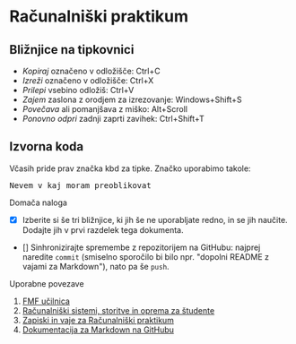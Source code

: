 <!-- glavni naslov -->
# Računalniški praktikum
<!-- To je komentar, ki bo na prikazanem Markdown-u skrit. 
     V tem besedilu so v komentarjih napisana navodila za reševanje. -->

<!-- 2. nivojski razdelek -->
## Bližnjice na tipkovnici

- *Kopiraj* označeno v odložišče: Ctrl+C
- *Izreži* označeno v odložišče: Ctrl+X
- *Prilepi* vsebino odložiš: Ctrl+V
- *Zajem* zaslona z orodjem za izrezovanje: Windows+Shift+S
- *Povečava* ali pomanjšava z miško: Alt+Scroll
- *Ponovno odpri* zadnji zaprti zavihek: Ctrl+Shift+T

<!-- 2. nivojski razdelek -->
## Izvorna koda

Včasih pride prav značka kbd za tipke. Značko uporabimo takole:

<!-- začetek bloka z izvorno kodo -->
<kbd>Nevem v kaj moram preoblikovat</kbd>
<!-- konec bloka z izvorno kodo -->

<!-- 2. nivojski razdelek -->
Domača naloga

<!-- Spodnji seznam bo pripravil seznam nalog. Na GitHubu bodo lepo vidna potrditvena polja, 
     VSCode pa bo prikazal samo oglate oklepaje. Ko nalogo opravite, si to lahko zabeležite tako,
     da spremenite [ ] v [x]. -->
- [x] Izberite si še tri bližnjice, ki jih še ne uporabljate redno, in se jih naučite. 
      Dodajte jih v prvi razdelek tega dokumenta.
- [] Sinhronizirajte spremembe z repozitorijem na GitHubu: najprej naredite `commit` (smiselno sporočilo bi bilo npr. "dopolni README z vajami za Markdown"), nato pa še `push`.

<!-- 2. nivojski razdelek -->
Uporabne povezave

1. [FMF učilnica](https://ucilnica.fmf.uni-lj.si/*)
2. [Računalniški sistemi, storitve in oprema za študente](https://ucilnica.fmf.uni-lj.si/mod/page/view.php?id=51619)
3. [Zapiski in vaje za Računalniški praktikum](http://katjabercic.github.io/racunalniski-praktikum)
4. [Dokumentacija za Markdown na GitHubu](https://docs.github.com/en/get-started/writing-on-github/getting-started-with-writing-and-formatting-on-github/basic-writing-and-formatting-syntax)